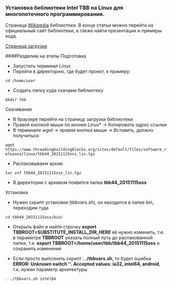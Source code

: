 ### Установка библиотеки **Intel TBB** на Linux для многопоточного программирования.

Страница [Wikipedia](https://ru.wikipedia.org/wiki/Intel_Threading_Building_Blocks) библиотеки. В конце статьи можно перейти на официальный сайт библиотеки, а также найти презентации и примеры кода.
 
[Страница загрузки](https://www.threadingbuildingblocks.org/download)

####Разделим на этапы
<i class="icon-file"></i> Подготовка

 - Запустить терминал Linux
 - Перейти в директорию, где будет проект, к примеру:

`cd /home/user`

 - Создать папку куда скачаем библиотеку

`mkdir tbb`

<i class="icon-folder-open"></i>Скачивание

 - В браузере перейти на страницу загрузки библиотеки
 - Правой кнопкой мыши по иконке *Linux** *-> Копировать адрес ссылки*
 - В терминале *wget -> правая кнопка мыши -> Вставить*, должно получиться:

`wget https://www.threadingbuildingblocks.org/sites/default/files/software_releases/linux/tbb44_20151115oss_lin.tgz`

 - Распаковываем архив:

`tar zxf tbb44_20151115oss_lin.tgz`

 - В директории с архивом появится папка **tbb44_20151115oss**

<i class="icon-hdd"></i>Установка

 - Нужен скрипт установки (*tbbvars.sh*), он находится в папке *bin*,
   переходим туда

`cd tbb44_20151115oss/bin/`

 - Открыть файл и найти строчку  **export TBBROOT=SUBSTITUTE_INSTALL_DIR_HERE** её нужно изменить, т.е. в параметре **TBBROOT** указать полный путь до распакованной папки, т.е. **export TBBROOT=/home/user/tbb/tbb44_20151115oss**
и сохранить изменения

 - Если просто выполнить скрипт **. ./tbbvars.sh**, то будет ошибка 
**ERROR: Unknown switch ''. Accepted values: ia32, intel64, android**,
т.к. нужен параметр архитектуры

`. ./tbbvars.sh intel64`
